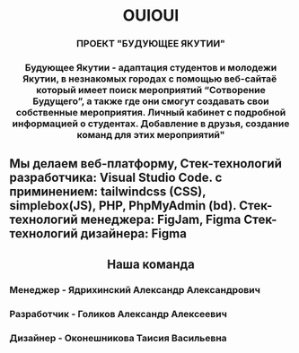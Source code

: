 <h1 align="center">OUIOUI</h1>
<h3 align="center">ПРОЕКТ "БУДУЮЩЕЕ ЯКУТИИ"</h3>
<h3 align="center">Будующее Якутии - адаптация студентов и молодежи Якутии, в незнакомых городах с помощью веб-сайтаё который имеет поиск мероприятий “Сотворение Будущего”, а также где они смогут создавать свои собственные мероприятия. Личный кабинет с подробной информацией о студентах. Добавление в друзья, создание команд для этих мероприятий"</h3>
<h2>Мы делаем веб-платформу, 
Стек-технологий разработчика: Visual Studio Code.
с приминением: tailwindcss (CSS), simplebox(JS), PHP, PhpMyAdmin (bd).
Стек-технологий менеджера: FigJam, Figma
Стек-технологий дизайнера: Figma</2h>
<h2 align="center">Наша команда</h2>
<h3>Менеджер - Ядрихинский Александр Александрович</h3>
<h3>Разработчик - Голиков Александр Алексеевич</h3>
<h3>Дизайнер - Оконешникова Таисия Васильевна</h3>
